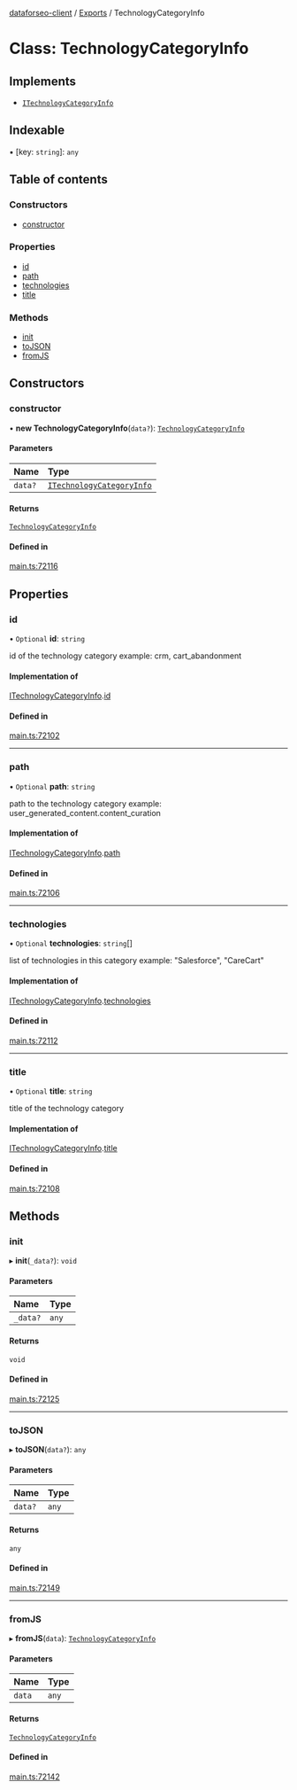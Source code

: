 [dataforseo-client](../README.md) / [Exports](../modules.md) / TechnologyCategoryInfo

# Class: TechnologyCategoryInfo

## Implements

- [`ITechnologyCategoryInfo`](../interfaces/ITechnologyCategoryInfo.md)

## Indexable

▪ [key: `string`]: `any`

## Table of contents

### Constructors

- [constructor](TechnologyCategoryInfo.md#constructor)

### Properties

- [id](TechnologyCategoryInfo.md#id)
- [path](TechnologyCategoryInfo.md#path)
- [technologies](TechnologyCategoryInfo.md#technologies)
- [title](TechnologyCategoryInfo.md#title)

### Methods

- [init](TechnologyCategoryInfo.md#init)
- [toJSON](TechnologyCategoryInfo.md#tojson)
- [fromJS](TechnologyCategoryInfo.md#fromjs)

## Constructors

### constructor

• **new TechnologyCategoryInfo**(`data?`): [`TechnologyCategoryInfo`](TechnologyCategoryInfo.md)

#### Parameters

| Name | Type |
| :------ | :------ |
| `data?` | [`ITechnologyCategoryInfo`](../interfaces/ITechnologyCategoryInfo.md) |

#### Returns

[`TechnologyCategoryInfo`](TechnologyCategoryInfo.md)

#### Defined in

[main.ts:72116](https://github.com/dataforseo/TypeScriptClient/blob/7ca1aa4/main.ts#L72116)

## Properties

### id

• `Optional` **id**: `string`

id of the technology category
example:
crm, cart_abandonment

#### Implementation of

[ITechnologyCategoryInfo](../interfaces/ITechnologyCategoryInfo.md).[id](../interfaces/ITechnologyCategoryInfo.md#id)

#### Defined in

[main.ts:72102](https://github.com/dataforseo/TypeScriptClient/blob/7ca1aa4/main.ts#L72102)

___

### path

• `Optional` **path**: `string`

path to the technology category
example:
user_generated_content.content_curation

#### Implementation of

[ITechnologyCategoryInfo](../interfaces/ITechnologyCategoryInfo.md).[path](../interfaces/ITechnologyCategoryInfo.md#path)

#### Defined in

[main.ts:72106](https://github.com/dataforseo/TypeScriptClient/blob/7ca1aa4/main.ts#L72106)

___

### technologies

• `Optional` **technologies**: `string`[]

list of technologies in this category
example:
"Salesforce", "CareCart"

#### Implementation of

[ITechnologyCategoryInfo](../interfaces/ITechnologyCategoryInfo.md).[technologies](../interfaces/ITechnologyCategoryInfo.md#technologies)

#### Defined in

[main.ts:72112](https://github.com/dataforseo/TypeScriptClient/blob/7ca1aa4/main.ts#L72112)

___

### title

• `Optional` **title**: `string`

title of the technology category

#### Implementation of

[ITechnologyCategoryInfo](../interfaces/ITechnologyCategoryInfo.md).[title](../interfaces/ITechnologyCategoryInfo.md#title)

#### Defined in

[main.ts:72108](https://github.com/dataforseo/TypeScriptClient/blob/7ca1aa4/main.ts#L72108)

## Methods

### init

▸ **init**(`_data?`): `void`

#### Parameters

| Name | Type |
| :------ | :------ |
| `_data?` | `any` |

#### Returns

`void`

#### Defined in

[main.ts:72125](https://github.com/dataforseo/TypeScriptClient/blob/7ca1aa4/main.ts#L72125)

___

### toJSON

▸ **toJSON**(`data?`): `any`

#### Parameters

| Name | Type |
| :------ | :------ |
| `data?` | `any` |

#### Returns

`any`

#### Defined in

[main.ts:72149](https://github.com/dataforseo/TypeScriptClient/blob/7ca1aa4/main.ts#L72149)

___

### fromJS

▸ **fromJS**(`data`): [`TechnologyCategoryInfo`](TechnologyCategoryInfo.md)

#### Parameters

| Name | Type |
| :------ | :------ |
| `data` | `any` |

#### Returns

[`TechnologyCategoryInfo`](TechnologyCategoryInfo.md)

#### Defined in

[main.ts:72142](https://github.com/dataforseo/TypeScriptClient/blob/7ca1aa4/main.ts#L72142)
